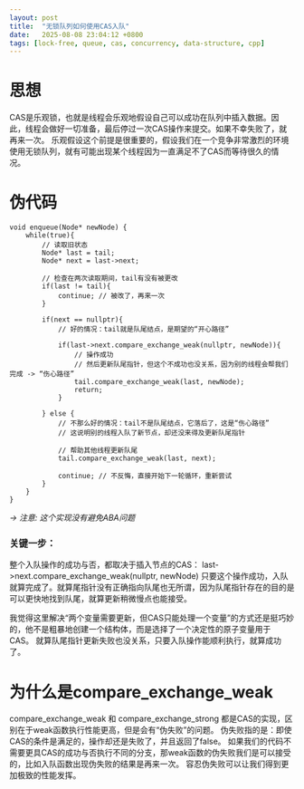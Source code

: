 ```yaml
---
layout: post
title:  "无锁队列如何使用CAS入队"
date:   2025-08-08 23:04:12 +0800
tags: [lock-free, queue, cas, concurrency, data-structure, cpp]
---
```


# 思想

CAS是乐观锁，也就是线程会乐观地假设自己可以成功在队列中插入数据。因此，线程会做好一切准备，最后停过一次CAS操作来提交。如果不幸失败了，就再来一次。
乐观假设这个前提是很重要的，假设我们在一个竞争非常激烈的环境使用无锁队列，就有可能出现某个线程因为一直满足不了CAS而等待很久的情况。

# 伪代码
```
void enqueue(Node* newNode) {
	while(true){
		// 读取旧状态
		Node* last = tail;
		Node* next = last->next;

		// 检查在两次读取期间，tail有没有被更改
		if(last != tail){
			continue; // 被改了，再来一次
		}

		if(next == nullptr){
			// 好的情况：tail就是队尾结点，是期望的“开心路径”

			if(last->next.compare_exchange_weak(nullptr, newNode)){
				// 操作成功
				// 然后更新队尾指针，但这个不成功也没关系，因为别的线程会帮我们完成 -> “伤心路径”
				tail.compare_exchange_weak(last, newNode);
				return;
			}

		} else {
			// 不那么好的情况：tail不是队尾结点，它落后了，这是“伤心路径”
			// 这说明别的线程入队了新节点，却还没来得及更新队尾指针

			// 帮助其他线程更新队尾
			tail.compare_exchange_weak(last, next);

			continue; // 不反悔，直接开始下一轮循环，重新尝试
		}
	}
}
```
*-> 注意: 这个实现没有避免ABA问题*


### 关键一步：
整个入队操作的成功与否，都取决于插入节点的CAS：
last->next.compare_exchange_weak(nullptr, newNode)
只要这个操作成功，入队就算完成了。就算尾指针没有正确指向队尾也无所谓，因为队尾指针存在的目的是可以更快地找到队尾，就算更新稍微慢点也能接受。

我觉得这里解决“两个变量需要更新，但CAS只能处理一个变量”的方式还是挺巧妙的，他不是粗暴地创建一个结构体，而是选择了一个决定性的原子变量用于CAS。
就算队尾指针更新失败也没关系，只要入队操作能顺利执行，就算成功了。

# 为什么是compare_exchange_weak

compare_exchange_weak 和 compare_exchange_strong 都是CAS的实现，区别在于weak函数执行性能更高，但是会有“伪失败”的问题。
伪失败指的是：即使CAS的条件是满足的，操作却还是失败了，并且返回了false。
如果我们的代码不需要更具CAS的成功与否执行不同的分支，那weak函数的伪失败我们是可以接受的，比如入队函数出现伪失败的结果是再来一次。
容忍伪失败可以让我们得到更加极致的性能发挥。
